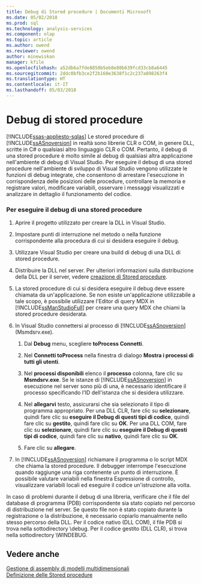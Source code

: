 ```yaml
---
title: Debug di Stored procedure | Documenti Microsoft
ms.date: 05/02/2018
ms.prod: sql
ms.technology: analysis-services
ms.component: olap
ms.topic: article
ms.author: owend
ms.reviewer: owend
author: minewiskan
manager: kfile
ms.openlocfilehash: a52db6a7fde8850b5eb8e80b639fcd33cb8a6445
ms.sourcegitcommit: 2ddc0bfb3ce2f2b160e3638f1c2c237a898263f4
ms.translationtype: HT
ms.contentlocale: it-IT
ms.lasthandoff: 05/03/2018
---
```

# <a name="debugging-stored-procedures"></a>Debug di stored procedure
[!INCLUDE[ssas-appliesto-sqlas](../../includes/ssas-appliesto-sqlas.md)]
  Le stored procedure di [!INCLUDE[ssASnoversion](../../includes/ssasnoversion-md.md)] in realtà sono librerie CLR o COM, in genere DLL, scritte in C# o qualsiasi altro linguaggio CLR o COM. Pertanto, il debug di una stored procedure è molto simile al debug di qualsiasi altra applicazione nell'ambiente di debug di Visual Studio. Per eseguire il debug di una stored procedure nell'ambiente di sviluppo di Visual Studio vengono utilizzate le funzioni di debug integrate, che consentono di arrestare l'esecuzione in corrispondenza delle posizioni delle procedure, controllare la memoria e registrare valori, modificare variabili, osservare i messaggi visualizzati e analizzare in dettaglio il funzionamento del codice.  
  
### <a name="to-debug-a-stored-procedure"></a>Per eseguire il debug di una stored procedure  
  
1.  Aprire il progetto utilizzato per creare la DLL in Visual Studio.  
  
2.  Impostare punti di interruzione nel metodo o nella funzione corrispondente alla procedura di cui si desidera eseguire il debug.  
  
3.  Utilizzare Visual Studio per creare una build di debug di una DLL di stored procedure.  
  
4.  Distribuire la DLL nel server. Per ulteriori informazioni sulla distribuzione della DLL per il server, vedere [creazione di Stored procedure](../../analysis-services/multidimensional-models-extending-olap-stored-procedures/creating-stored-procedures.md).  
  
5.  La stored procedure di cui si desidera eseguire il debug deve essere chiamata da un'applicazione. Se non esiste un'applicazione utilizzabile a tale scopo, è possibile utilizzare l'Editor di query MDX in [!INCLUDE[ssManStudioFull](../../includes/ssmanstudiofull-md.md)] per creare una query MDX che chiami la stored procedure desiderata.  
  
6.  In Visual Studio connettersi al processo di [!INCLUDE[ssASnoversion](../../includes/ssasnoversion-md.md)] (Msmdsrv.exe).  
  
    1.  Dal **Debug** menu, scegliere **toProcess Connetti**.  
  
    2.  Nel **Connetti toProcess** nella finestra di dialogo **Mostra i processi di tutti gli utenti**.  
  
    3.  Nel **processi disponibili** elenco il **processo** colonna, fare clic su **Msmdsrv.exe**. Se le istanze di [!INCLUDE[ssASnoversion](../../includes/ssasnoversion-md.md)] in esecuzione nel server sono più di una, è necessario identificare il processo specificando l'ID dell'istanza che si desidera utilizzare.  
  
    4.  Nel **allegarvi** testo, assicurarsi che sia selezionato il tipo di programma appropriato. Per una DLL CLR, fare clic su **selezionare**, quindi fare clic su **eseguire il Debug di questi tipi di codice**, quindi fare clic su **gestito**, quindi fare clic su **OK**. Per una DLL COM, fare clic su **selezionare**, quindi fare clic su **eseguire il Debug di questi tipi di codice**, quindi fare clic su **nativo**, quindi fare clic su **OK**.  
  
    5.  Fare clic su **allegare**.  
  
7.  In [!INCLUDE[ssASnoversion](../../includes/ssasnoversion-md.md)] richiamare il programma o lo script MDX che chiama la stored procedure. Il debugger interrompe l'esecuzione quando raggiunge una riga contenente un punto di interruzione. È possibile valutare variabili nella finestra Espressione di controllo, visualizzare variabili locali ed eseguire il codice un'istruzione alla volta.  
  
 In caso di problemi durante il debug di una libreria, verificare che il file del database di programma (PDB) corrispondente sia stato copiato nel percorso di distribuzione nel server. Se questo file non è stato copiato durante la registrazione o la distribuzione, è necessario copiarlo manualmente nello stesso percorso della DLL. Per il codice nativo (DLL COM), il file PDB si trova nella sottodirectory \debug. Per il codice gestito (DLL CLR), si trova nella sottodirectory \WINDEBUG.  
  
## <a name="see-also"></a>Vedere anche  
 [Gestione di assembly di modelli multidimensionali](../../analysis-services/multidimensional-models/multidimensional-model-assemblies-management.md)   
 [Definizione delle Stored procedure](../../analysis-services/multidimensional-models-extending-olap-stored-procedures/defining-stored-procedures.md)  
  
  
